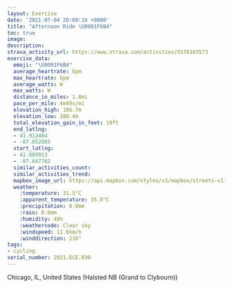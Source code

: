 ```yaml
---
layout: Exercise
date: '2021-07-04 20:09:16 +0000'
title: "Afternoon Ride \U0001F6B4"
toc: true
image:
description:
strava_activity_url: https://www.strava.com/activities/5576103573
exercise_data:
  emoji: "\U0001F6B4"
  average_heartrate: bpm
  max_heartrate: bpm
  average_watts: W
  max_watts: W
  distance_in_miles: 1.8mi
  pace_per_mile: 4m49s/mi
  elevation_high: 186.7m
  elevation_low: 180.4m
  total_elevation_gain_in_feet: 19ft
  end_latlng:
  - 41.912484
  - -87.652865
  start_latlng:
  - 41.889913
  - -87.647762
  similar_activities_count:
  similar_activities_trend:
  mapbox_image_url: https://api.mapbox.com/styles/v1/mapbox/streets-v11/static/path-5+787af2-1.0(%7Drt~Fpu%7DuOAEEBOGE%5DGEKCe%40D%7BAA%5BDi%40Ee%40DkBD%5BEYDsFBg%40BMAwFBwBGmCDKAEBkAC_ABeCToBBkBF_A%3FsMTuLLi%40DoPLuD%3Fq%40BY%3FWBc%40AI%40IAe%40HKEM%3FmB%40w%40Cs%40%40IDAXGHW%3FY%40OHwAxBMJUVuBjDkAbBQ%5CALDz%40DxD%3FbEEPGBO%40gA%3FMCA%40%3FGHA%40EAk%40C%40%40CE%3FFOC%3F%3FDAACBUh%40%40WAB),pin-s-s+e5b22e(-87.64777,41.88991),pin-s-f+89ae00(-87.65287000000002,41.912480000000016)/auto/800x800?access_token=pk.eyJ1Ijoiam9zaGJlY2ttYW4iLCJhIjoiY205eWR2aDd1MWZ6djJrbXc4a3M0bWZleiJ9.XiG9OWkNcZk2QzjJbxLB4A
  weather:
    :temperature: 31.5°C
    :apparent_temperature: 35.0°C
    :precipitation: 0.0mm
    :rain: 0.0mm
    :humidity: 49%
    :weathercode: Clear sky
    :windspeed: 11.6km/h
    :winddirection: 216°
tags:
- cycling
serial_number: 2021.ECE.030
---
```

Chicago, IL, United States (Halsted NB (Grand to Clybourn))
